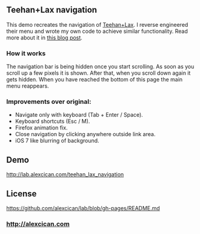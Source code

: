 ## Teehan+Lax navigation
This demo recreates the navigation of [Teehan+Lax](http://www.teehanlax.com). I reverse engineered their menu and wrote my own code to achieve similar functionality. Read more about it in [this blog post](http://alexcican.com/post/teehan-lax-navigation/).

### How it works
The navigation bar is being hidden once you start scrolling. As soon as you scroll up a few pixels it is shown. After that, when you scroll down again it gets hidden. When you have reached the bottom of this page the main menu reappears.

### Improvements over original:
* Navigate only with keyboard (Tab + Enter / Space).
* Keyboard shortcuts (Esc / M).
* Firefox animation fix.
* Close navigation by clicking anywhere outside link area.
* iOS 7 like blurring of background.

## Demo
http://lab.alexcican.com/teehan_lax_navigation

## License
https://github.com/alexcican/lab/blob/gh-pages/README.md

### http://alexcican.com